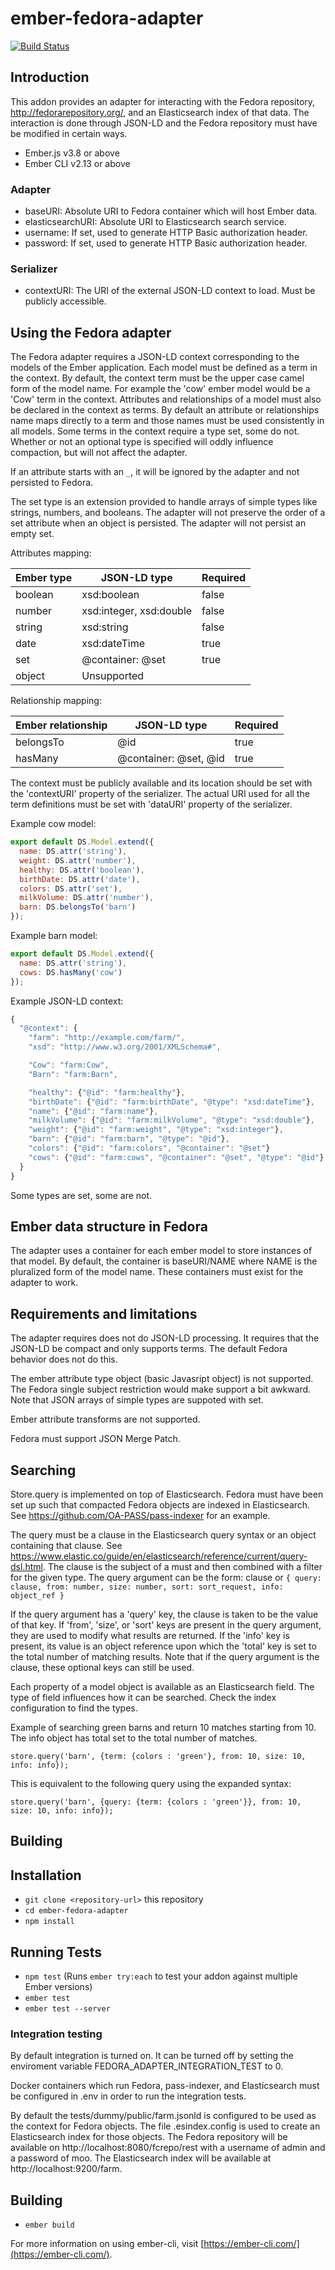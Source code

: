 # ember-fedora-adapter

[![Build Status](https://travis-ci.org/OA-PASS/ember-fedora-adapter.png?branch=master)](https://travis-ci.org/OA-PASS/ember-fedora-adapter)

## Introduction

This addon provides an adapter for interacting with the Fedora repository, http://fedorarepository.org/, and an Elasticsearch index of that data. The interaction is done through JSON-LD and the Fedora repository must have be modified in certain ways.

* Ember.js v3.8 or above
* Ember CLI v2.13 or above

### Adapter

* baseURI: Absolute URI to Fedora container which will host Ember data.
* elasticsearchURI: Absolute URI to Elasticsearch search service.
* username: If set, used to generate HTTP Basic authorization header.
* password: If set, used to generate HTTP Basic authorization header.

### Serializer

* contextURI: The URI of the external JSON-LD context to load. Must be publicly accessible.

## Using the Fedora adapter

The Fedora adapter requires a JSON-LD context corresponding to the models of the Ember application.
Each model must be defined as a term in the context. By default, the context term must be the upper case camel form of the model name.
For example the 'cow' ember model would be a 'Cow' term in the context. Attributes and relationships of a model must also be declared
in the context as terms. By default an attribute or relationships name maps directly to a term and those names
must be used consistently in all models. Some terms in the context require a type set, some do not. Whether or not an optional type is specified will
oddly influence compaction, but will not affect the adapter.

If an attribute starts with an `_`, it will be ignored by the adapter and not persisted to Fedora.

The set type is an extension provided to handle arrays of simple types like strings, numbers, and booleans.
The adapter will not preserve the order of a set attribute when an object is persisted. The adapter will
not persist an empty set.

Attributes mapping:

| Ember type | JSON-LD type            | Required |
| -----------| ----------------------- | -------- |
| boolean    | xsd:boolean             | false    |
| number     | xsd:integer, xsd:double | false    |
| string     | xsd:string              | false    |
| date       | xsd:dateTime            | true     |
| set        | @container: @set        | true     |
| object     | Unsupported             |          |

Relationship mapping:

| Ember relationship | JSON-LD type           | Required |
| ------------------ | ------------           | -------- |
| belongsTo          | @id                    | true     |
| hasMany            | @container: @set, @id  | true     |


The context must be publicly available and its location should be set with the 'contextURI' property of the serializer. The actual URI used for all the
term definitions must be set with 'dataURI' property of the serializer.

Example cow model:
```javascript
export default DS.Model.extend({
  name: DS.attr('string'),
  weight: DS.attr('number'),
  healthy: DS.attr('boolean'),
  birthDate: DS.attr('date'),
  colors: DS.attr('set'),
  milkVolume: DS.attr('number'),
  barn: DS.belongsTo('barn')
});
```

Example barn model:
```javascript
export default DS.Model.extend({
  name: DS.attr('string'),
  cows: DS.hasMany('cow')
});

```

Example JSON-LD context:
```javascript
{
  "@context": {
    "farm": "http://example.com/farm/",
    "xsd": "http://www.w3.org/2001/XMLSchema#",

    "Cow": "farm:Cow",
    "Barn": "farm:Barn",

    "healthy": {"@id": "farm:healthy"},
    "birthDate": {"@id": "farm:birthDate", "@type": "xsd:dateTime"},
    "name": {"@id": "farm:name"},
    "milkVolume": {"@id": "farm:milkVolume", "@type": "xsd:double"},
    "weight": {"@id": "farm:weight", "@type": "xsd:integer"},
    "barn": {"@id": "farm:barn", "@type": "@id"},
    "colors": {"@id": "farm:colors", "@container": "@set"}
    "cows": {"@id": "farm:cows", "@container": "@set", "@type": "@id"}
  }
}

```

Some types are set, some are not.

## Ember data structure in Fedora

The adapter uses a container for each ember model to store instances of that model.
By default, the container is baseURI/NAME where NAME is the pluralized form of the model name.
These containers must exist for the adapter to work.

## Requirements and limitations

The adapter requires does not do JSON-LD processing. It requires that the JSON-LD be compact
and only supports terms. The default Fedora behavior does not do this.

The ember attribute type object (basic Javasript object) is not supported. The Fedora single
subject restriction would make support a bit awkward. Note that JSON arrays of simple types
are suppoted with set.

Ember attribute transforms are not supported.

Fedora must support JSON Merge Patch.

## Searching

Store.query is implemented on top of Elasticsearch. Fedora must have been set up such
that compacted Fedora objects are indexed in Elasticsearch. See https://github.com/OA-PASS/pass-indexer
for an example.

The query must be a clause in the Elasticsearch query syntax or an object containing that clause.
See https://www.elastic.co/guide/en/elasticsearch/reference/current/query-dsl.html. The clause
is the subject of a must and then combined with a filter for the given type.
The query argument can be the form: clause or
    ```
    {
      query: clause,
      from: number,
      size: number,
      sort: sort_request,
      info: object_ref
    }
    ```

If the query argument has a 'query' key, the clause is taken
to be the value of that key. If 'from', 'size', or 'sort' keys are present in the
query argument, they are used to modify what results are returned. If the
'info' key is present, its value is an object reference upon which the 'total'
key is set to the total number of matching results. Note that if the query
argument is the clause, these optional keys can still be used.

Each property of a model object is available as an Elasticsearch field. The type of
field influences how it can be searched. Check the index configuration to find the types.

Example of searching green barns and return 10 matches starting from 10.
The info object has total set to the total number of matches.

```
store.query('barn', {term: {colors : 'green'}, from: 10, size: 10, info: info});
```

This is equivalent to the following query using the expanded syntax:

```
store.query('barn', {query: {term: {colors : 'green'}}, from: 10, size: 10, info: info});
```

## Building

## Installation

* `git clone <repository-url>` this repository
* `cd ember-fedora-adapter`
* `npm install`


## Running Tests

* `npm test` (Runs `ember try:each` to test your addon against multiple Ember versions)
* `ember test`
* `ember test --server`

### Integration testing

By default integration is turned on. It can be turned off by setting the enviroment variable FEDORA_ADAPTER_INTEGRATION_TEST to 0.

Docker containers which run Fedora, pass-indexer, and Elasticsearch must be configured in .env in order to run the integration tests.

By default the tests/dummy/public/farm.jsonld is configured to be used as the context for Fedora objects.
The file .esindex.config is used to create an Elasticsearch index for those objects.
The Fedora repository will be available on http://localhost:8080/fcrepo/rest with a username of admin and a password of moo.
The Elasticsearch index will be available at http://localhost:9200/farm.

## Building

* `ember build`

For more information on using ember-cli, visit [https://ember-cli.com/](https://ember-cli.com/).
